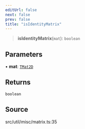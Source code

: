 ```yaml
---
editUrl: false
next: false
prev: false
title: "isIdentityMatrix"
---
```


> **isIdentityMatrix**(`mat`): `boolean`

## Parameters

• **mat**: [`TMat2D`](../../../type-aliases/TMat2D.md)

## Returns

`boolean`

## Source

src/util/misc/matrix.ts:35
